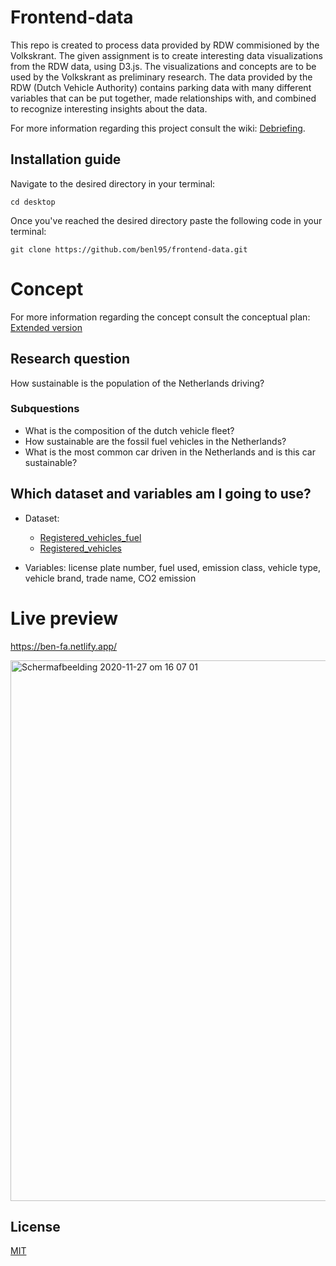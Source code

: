 # Frontend-data

This repo is created to process data provided by RDW commisioned by the Volkskrant. The given assignment is to create interesting data visualizations from the
RDW data, using D3.js. The visualizations and concepts are to be used by the Volkskrant as preliminary research. The data provided by the RDW (Dutch Vehicle
Authority) contains parking data with many different variables that can be put together, made relationships with, and combined to recognize interesting insights
about the data.

For more information regarding this project consult the wiki: [Debriefing](https://github.com/benl95/functional-programming/wiki/1.-Debriefing).

## Installation guide

Navigate to the desired directory in your terminal:

`cd desktop`

Once you've reached the desired directory paste the following code in your terminal:

`git clone https://github.com/benl95/frontend-data.git`

# Concept

For more information regarding the concept consult the conceptual plan: [Extended version](https://github.com/benl95/functional-programming/wiki/6.-RDW-Concept)

## Research question

How sustainable is the population of the Netherlands driving?

### Subquestions

-   What is the composition of the dutch vehicle fleet?
-   How sustainable are the fossil fuel vehicles in the Netherlands?
-   What is the most common car driven in the Netherlands and is this car sustainable?

## Which dataset and variables am I going to use?

-   Dataset:

    -   [Registered_vehicles_fuel](https://opendata.rdw.nl/Voertuigen/Open-Data-RDW-Gekentekende_voertuigen_brandstof/8ys7-d773)
    -   [Registered_vehicles](https://opendata.rdw.nl/Voertuigen/Open-Data-RDW-Gekentekende_voertuigen/m9d7-ebf2)

-   Variables: license plate number, fuel used, emission class, vehicle type, vehicle brand, trade name, CO2 emission

# Live preview

https://ben-fa.netlify.app/

<img width="865" alt="Schermafbeelding 2020-11-27 om 16 07 01" src="https://user-images.githubusercontent.com/43675725/100462491-a41fb300-30ca-11eb-82b3-1e54a67d42ba.png">

## License

[MIT](https://choosealicense.com/licenses/mit/)
